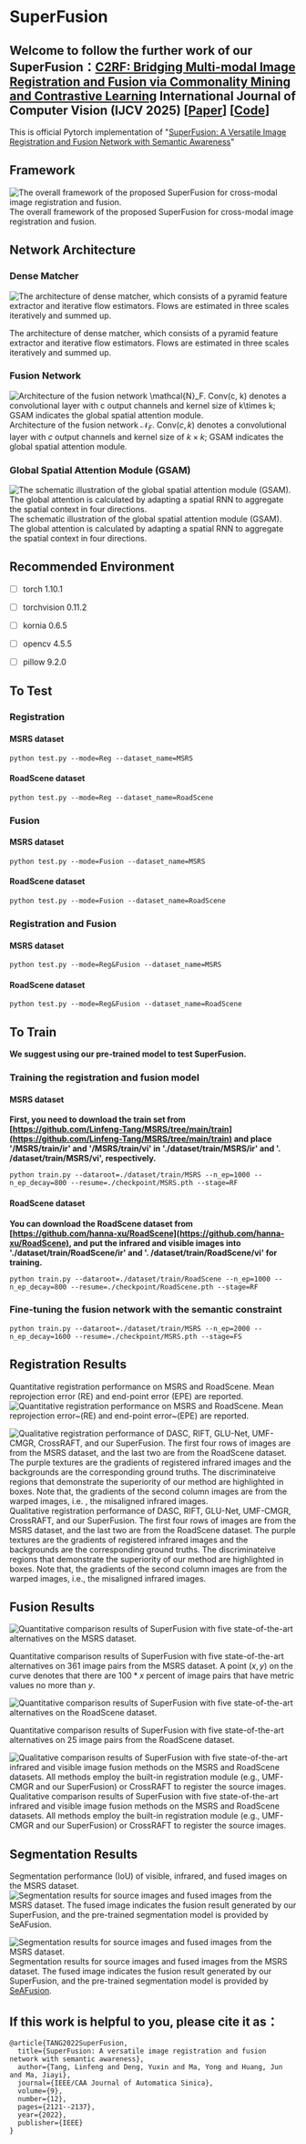 


#  SuperFusion
## Welcome to follow the further work of our SuperFusion：[C2RF: Bridging Multi-modal Image Registration and Fusion via Commonality Mining and Contrastive Learning](https://link.springer.com/article/10.1007/s11263-025-02427-1) **International Journal of Computer Vision (IJCV 2025)** [[Paper](https://link.springer.com/article/10.1007/s11263-025-02427-1)] [[Code](https://github.com/Linfeng-Tang/C2RF)]

This is official Pytorch implementation of "[SuperFusion: A Versatile Image Registration and Fusion Network with Semantic Awareness](https://ieeexplore.ieee.org/document/9970457)"

## Framework
![The overall framework of the proposed SuperFusion for cross-modal image registration and fusion.](https://github.com/Linfeng-Tang/SuperFusion/blob/main/Figure/Overframe.jpg)
The overall framework of the proposed SuperFusion for cross-modal image registration and fusion.

## Network Architecture
### Dense Matcher
![The architecture of dense matcher, which consists of a pyramid feature extractor and iterative flow estimators. Flows are estimated in three scales iteratively and summed up.](https://github.com/Linfeng-Tang/SuperFusion/blob/main/Figure/DenseMatcher.jpg)

The architecture of dense matcher, which consists of a pyramid feature extractor and iterative flow estimators. Flows are estimated in three scales iteratively and summed up.
### Fusion Network
![Architecture of the fusion network $\mathcal{N}_F$. Conv($c, k$) denotes a convolutional layer with $c$ output channels and kernel size of $k\times k$; GSAM indicates the global spatial attention module.](https://github.com/Linfeng-Tang/SuperFusion/blob/main/Figure/FusionNet.jpg)
Architecture of the fusion network $\mathcal{N}_F$. Conv($c, k$) denotes a convolutional layer with $c$ output channels and kernel size of $k\times k$; GSAM indicates the global spatial attention module.

### Global Spatial Attention Module (GSAM)
![The schematic illustration of the global spatial attention module (GSAM). The global attention is calculated by adapting a spatial RNN to aggregate the spatial context in four directions.](https://github.com/Linfeng-Tang/SuperFusion/blob/main/Figure/SAM.jpg)
The schematic illustration of the global spatial attention module (GSAM). The global attention is calculated by adapting a spatial RNN to aggregate the spatial context in four directions.

## Recommended Environment

 - [ ] torch  1.10.1 
 - [ ] torchvision 0.11.2 
 - [ ] kornia 0.6.5
 - [ ] opencv  4.5.5 
 - [ ] pillow  9.2.0
 

## To Test
### Registration
#### MSRS dataset
    python test.py --mode=Reg --dataset_name=MSRS 
#### RoadScene dataset    
    python test.py --mode=Reg --dataset_name=RoadScene
    
 ### Fusion 
#### MSRS dataset
    python test.py --mode=Fusion --dataset_name=MSRS 
#### RoadScene dataset    
    python test.py --mode=Fusion --dataset_name=RoadScene
    
### Registration and Fusion 
#### MSRS dataset
    python test.py --mode=Reg&Fusion --dataset_name=MSRS 
#### RoadScene dataset    
    python test.py --mode=Reg&Fusion --dataset_name=RoadScene
 
## To Train
**We suggest using our pre-trained model to test SuperFusion.**
### Training the registration and fusion model 
#### MSRS dataset
 **First, you need to download the train set from [https://github.com/Linfeng-Tang/MSRS/tree/main/train](https://github.com/Linfeng-Tang/MSRS/tree/main/train) and place '/MSRS/train/ir' and '/MSRS/train/vi' in './dataset/train/MSRS/ir' and '. /dataset/train/MSRS/vi', respectively.**
   
    
    python train.py --dataroot=./dataset/train/MSRS --n_ep=1000 --n_ep_decay=800 --resume=./checkpoint/MSRS.pth --stage=RF
#### RoadScene dataset    
**You can download the RoadScene dataset from [https://github.com/hanna-xu/RoadScene](https://github.com/hanna-xu/RoadScene), and put the infrared and visible images into './dataset/train/RoadScene/ir' and '. /dataset/train/RoadScene/vi' for training.**

    python train.py --dataroot=./dataset/train/RoadScene --n_ep=1000 --n_ep_decay=800 --resume=./checkpoint/RoadScene.pth --stage=RF
    
### Fine-tuning the fusion network with the semantic constraint
    python train.py --dataroot=./dataset/train/MSRS --n_ep=2000 --n_ep_decay=1600 --resume=./checkpoint/MSRS.pth --stage=FS


## Registration Results
Quantitative registration performance on MSRS and RoadScene. Mean reprojection error (RE) and end-point error (EPE) are reported.
![Quantitative registration performance on MSRS and RoadScene. Mean reprojection error~(RE) and end-point error~(EPE) are reported.](https://github.com/Linfeng-Tang/SuperFusion/blob/main/Figure/Reg-table.jpg)


![Qualitative registration performance of DASC, RIFT, GLU-Net, UMF-CMGR, CrossRAFT, and our SuperFusion. The first four rows of images are from the MSRS dataset, and the last two are from the RoadScene dataset. The purple textures are the gradients of registered infrared images and the backgrounds are the corresponding ground truths. The discriminateive regions that demonstrate the superiority of our method are highlighted in boxes. Note that, the gradients of the second column images are from the warped images, i.e. , the misaligned infrared images.](https://github.com/Linfeng-Tang/SuperFusion/blob/main/Figure/Reg.jpg)
Qualitative registration performance of DASC, RIFT, GLU-Net, UMF-CMGR, CrossRAFT, and our SuperFusion. The first four rows of images are from the MSRS dataset, and the last two are from the RoadScene dataset. The purple textures are the gradients of registered infrared images and the backgrounds are the corresponding ground truths. The discriminateive regions that demonstrate the superiority of our method are highlighted in boxes. Note that, the gradients of the second column images are from the warped images, i.e., the misaligned infrared images.

## Fusion Results
![Quantitative comparison results of SuperFusion with five state-of-the-art alternatives on the MSRS dataset.](https://github.com/Linfeng-Tang/SuperFusion/blob/main/Figure/MSRS.jpg)

Quantitative comparison results of SuperFusion with five state-of-the-art alternatives on $361$ image pairs from the MSRS dataset. A point $(x, y)$ on the curve denotes that there are $100 * x$ percent of image pairs that have metric values no more than $y$.

![Quantitative comparison results of SuperFusion with five state-of-the-art alternatives on the RoadScene dataset.](https://github.com/Linfeng-Tang/SuperFusion/blob/main/Figure/RoadScene.jpg)

Quantitative comparison results of SuperFusion with five state-of-the-art alternatives on $25$ image pairs from the RoadScene dataset.

![Qualitative comparison results of SuperFusion with five state-of-the-art infrared and visible image fusion methods on the MSRS and RoadScene datasets. All methods employ the built-in registration module (e.g., UMF-CMGR and our SuperFusion) or CrossRAFT to register the source images.](https://github.com/Linfeng-Tang/SuperFusion/blob/main/Figure/Fusion.jpg)
Qualitative comparison results of SuperFusion with five state-of-the-art infrared and visible image fusion methods on the MSRS and RoadScene datasets. All methods employ the built-in registration module (e.g., UMF-CMGR and our SuperFusion) or CrossRAFT to register the source images.


## Segmentation Results
Segmentation performance (IoU) of visible, infrared, and fused images on the MSRS dataset.
![Segmentation results for source images and fused images from the MSRS dataset.  The fused image indicates the fusion result generated by our SuperFusion, and the pre-trained segmentation model is provided by SeAFusion.](https://github.com/Linfeng-Tang/SuperFusion/blob/main/Figure/Segmentation-table.jpg)


![Segmentation results for source images and fused images from the MSRS dataset. ](https://github.com/Linfeng-Tang/SuperFusion/blob/main/Figure/Segmentation.jpg)
Segmentation results for source images and fused images from the MSRS dataset.  The fused image indicates the fusion result generated by our SuperFusion, and the pre-trained segmentation model is provided by [SeAFusion](https://github.com/Linfeng-Tang/SeAFusion).




## If this work is helpful to you, please cite it as：
```
@article{TANG2022SuperFusion,
  title={SuperFusion: A versatile image registration and fusion network with semantic awareness},
  author={Tang, Linfeng and Deng, Yuxin and Ma, Yong and Huang, Jun and Ma, Jiayi},
  journal={IEEE/CAA Journal of Automatica Sinica},
  volume={9},
  number={12},
  pages={2121--2137},
  year={2022},
  publisher={IEEE}
}
```
